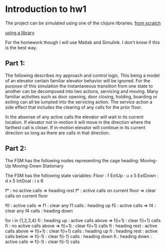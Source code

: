 # Introduction to hw1

The project can be simulated using one of the clojure libraries.
[from scratch](http://www.learningclojure.com/2014/01/finite-automata.html)

[using a library](https://github.com/cdorrat/reduce-fsm)

For the homework though I will use Matlab and Simulink.
I don't know if this is the best way.

Part 1:
-------

The following describes my approach and control logic.
This being a model of an elevator certain familiar elevator behavior will be ignored.
For the purpose of this simulation the instantaneous transition from one state to another
can be decomposed into two actions, servicing and moving.
Many familiar activities such as door opening, door closing, holding, boarding or exiting can all be lumpted into the servicing action.
The service action a side effect that includes the clearing of any calls for the prior floor.

In the absense of any active calls the elevator will wait in its current location.
If elevator not in-motion it will move in the direction where the farthest call is closer.
If in-motion elevator will continue in its current direction so long as there are calls in that direction.


Part 2:
-------

The FSM has the following nodes representing the cage heading:
Moving-Up
Moving-Down
Stationary

The FSM has the following state variables:
Floor : f
ExtUp : u x 5
ExtDown : d x 5
IntGoal : i x 6

f* : no active calls => heading rest
f* : active calls on current floor => clear calls on current floor

f0 : active calls => f1 : clear any f1 calls : heading up
f5 : active calls => f4 : clear any f4 calls : heading down

for i in {1,2,3,4}
fi : heading up : active calls above => f(i+1) : clear f(i+1) calls
fi : no active calls above => f(i+1) : clear f(i+1) calls
fi : heading rest : active calls above => f(i+1) : clear f(i+1) calls : heading up
fi : heading rest : active calls below => f(i-1) : clear f(i-1) calls : heading down
fi : heading down : active calls => f(i-1) : clear f(i-1) calls


